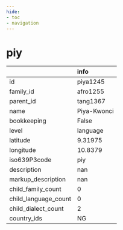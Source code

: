 ```yaml
---
hide:
- toc
- navigation
---
```

# piy
|                      | info        |
|:---------------------|:------------|
| id                   | piya1245    |
| family_id            | afro1255    |
| parent_id            | tang1367    |
| name                 | Piya-Kwonci |
| bookkeeping          | False       |
| level                | language    |
| latitude             | 9.31975     |
| longitude            | 10.8379     |
| iso639P3code         | piy         |
| description          | nan         |
| markup_description   | nan         |
| child_family_count   | 0           |
| child_language_count | 0           |
| child_dialect_count  | 2           |
| country_ids          | NG          |